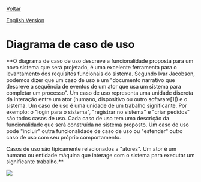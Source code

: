 <a href="https://github.com/Squad-Back-End/reprography-nodejs/tree/master/docs/diagrams">Voltar</a>

[English Version](https://github.com/Squad-Back-End/reprography-nodejs/blob/master/docs/diagrams/diagramas_casos_de_uso/README-en.md)

# Diagrama de caso de uso 

**O diagrama de caso de uso descreve a funcionalidade proposta para um novo sistema que será projetado, é uma excelente ferramenta para o levantamento dos requisitos funcionais do sistema. Segundo Ivar Jacobson, podemos dizer que um caso de uso é um "documento narrativo que descreve a sequência de eventos de um ator que usa um sistema para completar um processo". Um caso de uso representa uma unidade discreta da interação entre um ator (humano, dispositivo ou outro software[1]) e o sistema. Um caso de uso é uma unidade de um trabalho significante. Por exemplo: o "login para o sistema", "registrar no sistema" e "criar pedidos" são todos casos de uso. Cada caso de uso tem uma descrição da funcionalidade que será construída no sistema proposto. Um caso de uso pode "incluir" outra funcionalidade de caso de uso ou "estender" outro caso de uso com seu próprio comportamento.

Casos de uso são tipicamente relacionados a "atores". Um ator é um humano ou entidade máquina que interage com o sistema para executar um significante trabalho.**

<img src="https://github.com/Squad-Back-End/reprography-nodejs/blob/master/docs/diagrams/diagramas_casos_de_uso/Diagrama_de_Caso_de_Uso.png"></img>
